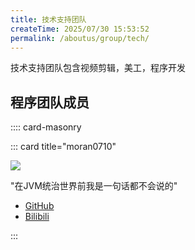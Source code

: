 ```yaml
---
title: 技术支持团队
createTime: 2025/07/30 15:53:52
permalink: /aboutus/group/tech/
---
```


技术支持团队包含视频剪辑，美工，程序开发

## 程序团队成员

:::: card-masonry

::: card title="moran0710"

![](https://tc.z.wiki/autoupload/MZ5k-epi0Mh7HEnTf6jc2nJ1g2z4IKY8v7qfC-9y8r6yl5f0KlZfm6UsKj-HyTuv/20250623/bWLw/160X160/b_aad7fe6641661bce6a7cea6d42d6d9ae_resized.jpg) 

"在JVM统治世界前我是一句话都不会说的"

 - [GitHub](https://github.com/moran0710)
 - [Bilibili](https://space.bilibili.com/504020393)

:::